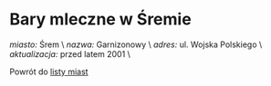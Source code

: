 # Bary mleczne w Śremie

*miasto:*  Śrem    \\
*nazwa:*  Garnizonowy   \\
*adres:*  ul. Wojska Polskiego   \\
*aktualizacja:* przed latem 2001 \\

Powrót do [listy miast](/bary_mleczne)


